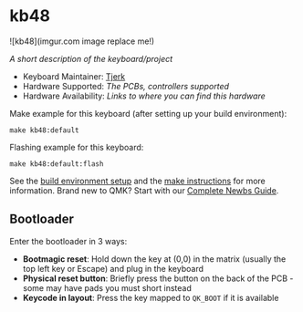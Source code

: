 # kb48

![kb48](imgur.com image replace me!)

*A short description of the keyboard/project*

* Keyboard Maintainer: [Tjerk](https://github.com/Tjerk258)
* Hardware Supported: *The PCBs, controllers supported*
* Hardware Availability: *Links to where you can find this hardware*

Make example for this keyboard (after setting up your build environment):

    make kb48:default

Flashing example for this keyboard:

    make kb48:default:flash

See the [build environment setup](https://docs.qmk.fm/#/getting_started_build_tools) and the [make instructions](https://docs.qmk.fm/#/getting_started_make_guide) for more information. Brand new to QMK? Start with our [Complete Newbs Guide](https://docs.qmk.fm/#/newbs).

## Bootloader

Enter the bootloader in 3 ways:

* **Bootmagic reset**: Hold down the key at (0,0) in the matrix (usually the top left key or Escape) and plug in the keyboard
* **Physical reset button**: Briefly press the button on the back of the PCB - some may have pads you must short instead
* **Keycode in layout**: Press the key mapped to `QK_BOOT` if it is available
